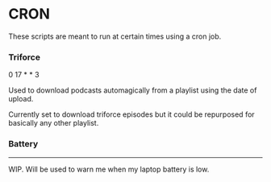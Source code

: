 # CRON

These scripts are meant to run at certain times using a cron job.

### Triforce

0 17 * * 3

Used to download podcasts automagically from a playlist using the date of upload.

Currently set to download triforce episodes but it could be repurposed for basically any other playlist.

### Battery

* * * * *

WIP. Will be used to warn me when my laptop battery is low.
